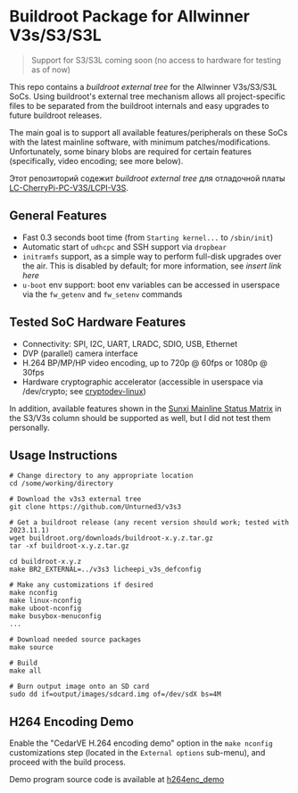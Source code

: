 
# Buildroot Package for Allwinner V3s/S3/S3L

> Support for S3/S3L coming soon (no access to hardware for testing as of now)

This repo contains a _buildroot external tree_ for the Allwinner V3s/S3/S3L SoCs. Using buildroot's external tree mechanism allows all project-specific files to be separated from the buildroot internals and easy upgrades to future buildroot releases.

The main goal is to support all available features/peripherals on these SoCs with the latest mainline software, with minimum patches/modifications. Unfortunately, some binary blobs are required for certain features (specifically, video encoding; see more below).

 Этот репозиторий содежит _buildroot external tree_ для отладочной платы [LC-CherryPi-PC-V3S/LCPI-V3S](https://linux-sunxi.org/CherryPi_PC_V3S).

## General Features

- Fast 0.3 seconds boot time (from `Starting kernel...` to `/sbin/init`)
- Automatic start of `udhcpc` and SSH support via `dropbear`
- `initramfs` support, as a simple way to perform full-disk upgrades over the air. This is disabled by default; for more information, see _insert link here_
- `u-boot` env support: boot env variables can be accessed in userspace via the `fw_getenv` and `fw_setenv` commands

## Tested SoC Hardware Features

- Connectivity: SPI, I2C, UART, LRADC, SDIO, USB, Ethernet
- DVP (parallel) camera interface
- H.264 BP/MP/HP video encoding, up to 720p @ 60fps or 1080p @ 30fps
- Hardware cryptographic accelerator (accessible in userspace via /dev/crypto; see [cryptodev-linux](http://cryptodev-linux.org/))

In addition, available features shown in the [Sunxi Mainline Status Matrix](https://linux-sunxi.org/Linux_mainlining_effort#Status_Matrix) in the S3/V3s column should be supported as well, but I did not test them personally.

## Usage Instructions

```
# Change directory to any appropriate location
cd /some/working/directory

# Download the v3s3 external tree
git clone https://github.com/Unturned3/v3s3

# Get a buildroot release (any recent version should work; tested with 2023.11.1)
wget buildroot.org/downloads/buildroot-x.y.z.tar.gz
tar -xf buildroot-x.y.z.tar.gz

cd buildroot-x.y.z
make BR2_EXTERNAL=../v3s3 licheepi_v3s_defconfig

# Make any customizations if desired
make nconfig
make linux-nconfig
make uboot-nconfig
make busybox-menuconfig
...

# Download needed source packages
make source

# Build
make all

# Burn output image onto an SD card
sudo dd if=output/images/sdcard.img of=/dev/sdX bs=4M
```

## H264 Encoding Demo

Enable the "CedarVE H.264 encoding demo" option in the `make nconfig` customizations step (located in the `External options` sub-menu), and proceed with the build process.

Demo program source code is available at [h264enc_demo](https://github.com/Unturned3/h264enc_demo)

